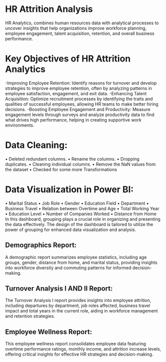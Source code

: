 
# HR Attrition Analysis
HR Analytics, combines human resources data with analytical processes to uncover insights that help organizations improve workforce planning, employee engagement, talent acquisition, retention, and overall business performance.
# Key Objectives of HR Attrition Analytics
-Improving Employee Retention: Identify reasons for turnover and develop strategies to improve employee retention, often by analyzing patterns in employee satisfaction, engagement, and exit data.
-Enhancing Talent Acquisition: Optimize recruitment processes by identifying the traits and qualities of successful employees, allowing HR teams to make better hiring decisions.
-Boosting Employee Engagement and Productivity: Measure engagement levels through surveys and analyze productivity data to find what drives high performance, helping in creating supportive work environments.
# Data Cleaning:
• Deleted redundant columns.
• Rename the columns.
• Dropping duplicates.
• Cleaning individual columns.
• Remove the NaN values from the dataset
• Checked for some more Transformations 
# Data Visualization in Power BI:
• Marital Status
• Job Role
• Gender
• Education Field
• Department
• Business Travel
• Relation between Overtime and Age
• Total Working Year
• Education Level
• Number of Companies Worked
• Distance from Home
In this dashboard, grouping plays a crucial role in organizing and presenting the data effectively. The design of the dashboard is tailored to utilize the power of grouping for enhanced data visualization and analysis.
## Demographics Report:
A demographic report summarizes employee statistics, including age groups, gender, distance  from home, and marital status, providing insights into workforce diversity and commuting patterns for informed decision-making. 
## Turnover Analysis I AND II Report:
The Turnover Analysis I report provides insights into employee attrition, including departures by department, job roles affected, business travel impact and total years in the current role, aiding in workforce management and retention strategies.
## Employee Wellness Report:
This employee wellness report consolidates employee data featuring overtime performance ratings, monthly income, and attrition increase levels, offering critical insights for effective HR strategies and decision-making.

